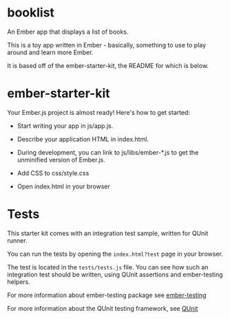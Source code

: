 booklist
========

An Ember app that displays a list of books.

This is a toy app written in Ember - basically, something to use to play
around and learn more Ember.


It is based off of the ember-starter-kit, the README for which is below.

ember-starter-kit
=================

Your Ember.js project is almost ready! Here's how to get started:

- Start writing your app in js/app.js.

- Describe your application HTML in index.html.

- During development, you can link to js/libs/ember-*.js to get the
  unminified version of Ember.js.

- Add CSS to css/style.css

- Open index.html in your browser

Tests
=====

This starter kit comes with an integration test sample, written for QUnit runner.

You can run the tests by opening the `index.html?test` page in your browser.

The test is located in the `tests/tests.js` file. You can see how such an
integration test should be written, using QUnit assertions and ember-testing helpers.

For more information about ember-testing package see [ember-testing](http://emberjs.com/guides/testing/integration/)

For more information about the QUnit testing framework, see [QUnit](http://qunitjs.com/)

